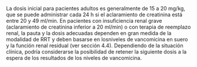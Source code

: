 La dosis inicial para pacientes adultos es generalmente de 15 a 20 mg/kg, que se puede administrar cada 24 h 
si el aclaramiento de creatinina está entre 20 y 49 ml/min. 
En pacientes con insuficiencia renal grave (aclaramiento de creatinina inferior a 20 ml/min) o con terapia de reemplazo renal, 
la pauta y la dosis adecuadas dependen en gran medida de la modalidad de RRT y deben basarse en losniveles de vancomicina 
en suero y la función renal residual (ver sección 4.4).
Dependiendo de la situación clínica, podría considerarse la posibilidad de retener la siguiente dosis
a la espera de los resultados de los niveles de vancomicina.